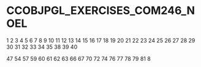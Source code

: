 # CCOBJPGL_EXERCISES_COM246_NOEL



1
2
3
4
5
6
7
8
9
10
11
12
13
14
15
16
17
18
19
20
21
22
23
24
25
26
27
28
29
30
31
32
33
34
35
38
39
40

47
54
57
59
60
61
62
63
66
67
70
72
74
76
77
78
79
81
8
